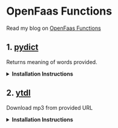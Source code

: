 # OpenFaas Functions

Read my blog on [OpenFaas Functions](https://dev.to/yankee/deploy-your-serverless-python-function-locally-with-openfaas-in-kubernetes-18jf)

## 1. [pydict](https://github.com/yankeexe/openfaas-functions/tree/master/pydict)
Returns meaning of words provided.

<details><summary><b>Installation Instructions</b></summary>

**Build, Push, and Deploy the function** 
```bash
faas-cli build -f functions.yml --filter pydict

faas-cli push -f functions.yml --filter pydict

faas-cli deploy -f functions.yml --filter pydict
```

**Invoke the function:**

```bash
echo "brevity" | faas-cli invoke pydict
```

</details>

## 2. [ytdl](https://github.com/yankeexe/openfaas-functions/tree/master/ytdl)
Download mp3 from provided URL
<details><summary><b>Installation Instructions</b></summary>

**Build, Push, and Deploy the function** 
```bash
faas-cli build -f functions.yml --filter ytdl -b ADDITIONAL_PACKAGE=ffmpeg

faas-cli push -f functions.yml --filter ytdl

faas-cli deploy -f functions.yml --filter ytdl
```

**Invoke the function:**

```bash
echo "<url>" | faas-cli invoke ytdl > <filename.mp3>
```

</details>

